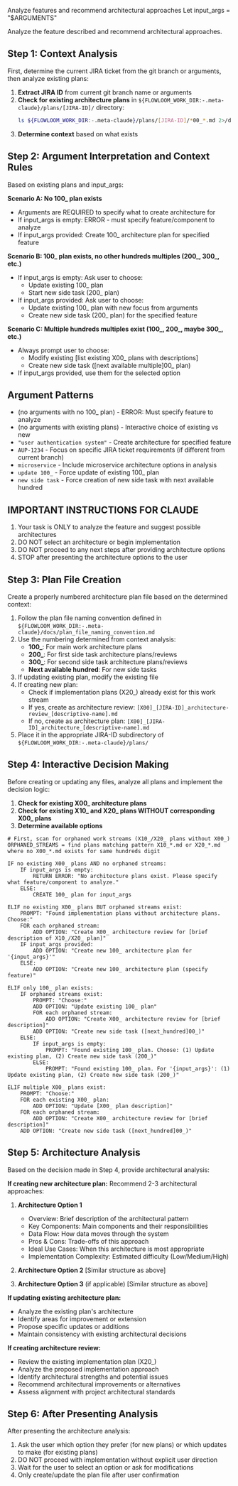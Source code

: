 Analyze features and recommend architectural approaches
Let input_args = "$ARGUMENTS"

Analyze the feature described and recommend architectural approaches.

## Step 1: Context Analysis

First, determine the current JIRA ticket from the git branch or arguments, then analyze existing plans:

1. **Extract JIRA ID** from current git branch name or arguments
2. **Check for existing architecture plans** in `${FLOWLOOM_WORK_DIR:-.meta-claude}/plans/[JIRA-ID]/` directory:
   ```bash
   ls ${FLOWLOOM_WORK_DIR:-.meta-claude}/plans/[JIRA-ID]/*00_*.md 2>/dev/null
   ```
3. **Determine context** based on what exists

## Step 2: Argument Interpretation and Context Rules

Based on existing plans and input_args:

**Scenario A: No 100_ plan exists**
- Arguments are REQUIRED to specify what to create architecture for
- If input_args is empty: ERROR - must specify feature/component to analyze
- If input_args provided: Create 100_ architecture plan for specified feature

**Scenario B: 100_ plan exists, no other hundreds multiples (200_, 300_, etc.)**
- If input_args is empty: Ask user to choose:
  - Update existing 100_ plan
  - Start new side task (200_ plan)
- If input_args provided: Ask user to choose:
  - Update existing 100_ plan with new focus from arguments
  - Create new side task (200_ plan) for the specified feature

**Scenario C: Multiple hundreds multiples exist (100_, 200_, maybe 300_, etc.)**
- Always prompt user to choose:
  - Modify existing [list existing X00_ plans with descriptions]
  - Create new side task ([next available multiple]00_ plan)
- If input_args provided, use them for the selected option

## Argument Patterns
- (no arguments with no 100_ plan) - ERROR: Must specify feature to analyze
- (no arguments with existing plans) - Interactive choice of existing vs new
- `"user authentication system"` - Create architecture for specified feature
- `AUP-1234` - Focus on specific JIRA ticket requirements (if different from current branch)
- `microservice` - Include microservice architecture options in analysis
- `update 100_` - Force update of existing 100_ plan
- `new side task` - Force creation of new side task with next available hundred

## IMPORTANT INSTRUCTIONS FOR CLAUDE

1. Your task is ONLY to analyze the feature and suggest possible architectures
2. DO NOT select an architecture or begin implementation
3. DO NOT proceed to any next steps after providing architecture options
4. STOP after presenting the architecture options to the user

## Step 3: Plan File Creation

Create a properly numbered architecture plan file based on the determined context:

1. Follow the plan file naming convention defined in `${FLOWLOOM_WORK_DIR:-.meta-claude}/docs/plan_file_naming_convention.md`
2. Use the numbering determined from context analysis:
   - **100_**: For main work architecture plans
   - **200_**: For first side task architecture plans/reviews  
   - **300_**: For second side task architecture plans/reviews
   - **Next available hundred**: For new side tasks
3. If updating existing plan, modify the existing file
4. If creating new plan:
   - Check if implementation plans (X20_) already exist for this work stream
   - If yes, create as architecture review: `[X00]_[JIRA-ID]_architecture-review_[descriptive-name].md`
   - If no, create as architecture plan: `[X00]_[JIRA-ID]_architecture_[descriptive-name].md`
5. Place it in the appropriate JIRA-ID subdirectory of `${FLOWLOOM_WORK_DIR:-.meta-claude}/plans/`

## Step 4: Interactive Decision Making

Before creating or updating any files, analyze all plans and implement the decision logic:

1. **Check for existing X00_ architecture plans**
2. **Check for existing X10_ and X20_ plans WITHOUT corresponding X00_ plans**
3. **Determine available options**

```
# First, scan for orphaned work streams (X10_/X20_ plans without X00_)
ORPHANED_STREAMS = find plans matching pattern X10_*.md or X20_*.md where no X00_*.md exists for same hundreds digit

IF no existing X00_ plans AND no orphaned streams:
    IF input_args is empty:
        RETURN ERROR: "No architecture plans exist. Please specify what feature/component to analyze."
    ELSE:
        CREATE 100_ plan for input_args

ELIF no existing X00_ plans BUT orphaned streams exist:
    PROMPT: "Found implementation plans without architecture plans. Choose:"
    FOR each orphaned stream:
        ADD OPTION: "Create X00_ architecture review for [brief description of X10_/X20_ plan]"
    IF input_args provided:
        ADD OPTION: "Create new 100_ architecture plan for '{input_args}'"
    ELSE:
        ADD OPTION: "Create new 100_ architecture plan (specify feature)"

ELIF only 100_ plan exists:
    IF orphaned streams exist:
        PROMPT: "Choose:"
        ADD OPTION: "Update existing 100_ plan"
        FOR each orphaned stream:
            ADD OPTION: "Create X00_ architecture review for [brief description]"
        ADD OPTION: "Create new side task ([next_hundred]00_)"
    ELSE:
        IF input_args is empty:
            PROMPT: "Found existing 100_ plan. Choose: (1) Update existing plan, (2) Create new side task (200_)"
        ELSE:
            PROMPT: "Found existing 100_ plan. For '{input_args}': (1) Update existing plan, (2) Create new side task (200_)"

ELIF multiple X00_ plans exist:
    PROMPT: "Choose:"
    FOR each existing X00_ plan:
        ADD OPTION: "Update [X00_ plan description]"
    FOR each orphaned stream:
        ADD OPTION: "Create X00_ architecture review for [brief description]"
    ADD OPTION: "Create new side task ([next_hundred]00_)"
```

## Step 5: Architecture Analysis

Based on the decision made in Step 4, provide architectural analysis:

**If creating new architecture plan:**
Recommend 2-3 architectural approaches:

1. **Architecture Option 1**
   - Overview: Brief description of the architectural pattern
   - Key Components: Main components and their responsibilities
   - Data Flow: How data moves through the system
   - Pros & Cons: Trade-offs of this approach
   - Ideal Use Cases: When this architecture is most appropriate
   - Implementation Complexity: Estimated difficulty (Low/Medium/High)

2. **Architecture Option 2**
   [Similar structure as above]

3. **Architecture Option 3** (if applicable)
   [Similar structure as above]

**If updating existing architecture plan:**
- Analyze the existing plan's architecture
- Identify areas for improvement or extension
- Propose specific updates or additions
- Maintain consistency with existing architectural decisions

**If creating architecture review:**
- Review the existing implementation plan (X20_)
- Analyze the proposed implementation approach
- Identify architectural strengths and potential issues
- Recommend architectural improvements or alternatives
- Assess alignment with project architectural standards

## Step 6: After Presenting Analysis

After presenting the architecture analysis:
1. Ask the user which option they prefer (for new plans) or which updates to make (for existing plans)
2. DO NOT proceed with implementation without explicit user direction
3. Wait for the user to select an option or ask for modifications
4. Only create/update the plan file after user confirmation
